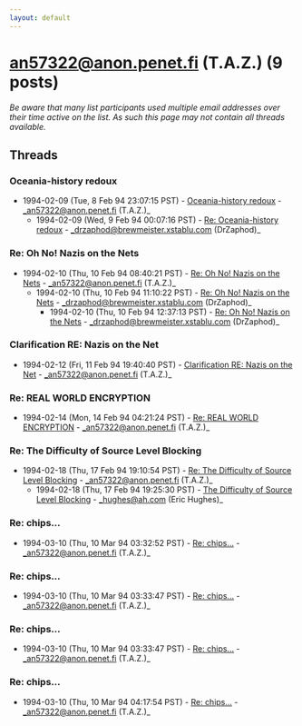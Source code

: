 ```yaml
---
layout: default
---
```


# an57322@anon.penet.fi (T.A.Z.) (9 posts)

_Be aware that many list participants used multiple email addresses over their time active on the list. As such this page may not contain all threads available._

## Threads

### Oceania-history redoux
+ 1994-02-09 (Tue, 8 Feb 94 23:07:15 PST) - [Oceania-history redoux](/archive/1994/02/db997d397e8e680870d3f3691c496dc54134229ef528de4a36c5f0cfb3b30200) - _an57322@anon.penet.fi (T.A.Z.)_
  + 1994-02-09 (Wed, 9 Feb 94 00:07:16 PST) - [Re: Oceania-history redoux](/archive/1994/02/c05703a49dfb63114af41e4c93f04104a56c98851997a2b849771eb21cfc0d5b) - _drzaphod@brewmeister.xstablu.com (DrZaphod)_

### Re: Oh No! Nazis on the Nets
+ 1994-02-10 (Thu, 10 Feb 94 08:40:21 PST) - [Re: Oh No! Nazis on the Nets](/archive/1994/02/a24110315a5077cc183238530a6145c87f85b9ecdab392b93d42dd8e7114fec5) - _an57322@anon.penet.fi (T.A.Z.)_
  + 1994-02-10 (Thu, 10 Feb 94 11:10:22 PST) - [Re: Oh No! Nazis on the Nets](/archive/1994/02/ccd710f4ed033096ef3d4b0c23758acbb495b432b2f0963b4d3866638d18245d) - _drzaphod@brewmeister.xstablu.com (DrZaphod)_
    + 1994-02-10 (Thu, 10 Feb 94 12:37:13 PST) - [Re: Oh No! Nazis on the Nets](/archive/1994/02/27476af4058e9fb8ee242129cfc9c46e04e448ce62cc35fd8d00fd1da756dded) - _drzaphod@brewmeister.xstablu.com (DrZaphod)_

### Clarification RE: Nazis on the Net
+ 1994-02-12 (Fri, 11 Feb 94 19:40:40 PST) - [Clarification RE: Nazis on the Net](/archive/1994/02/b2e0dd627cb49ff5647674afc91fcbc0f97ef14ec2b96723b39dd52e4a4c214a) - _an57322@anon.penet.fi (T.A.Z.)_

### Re: REAL WORLD ENCRYPTION
+ 1994-02-14 (Mon, 14 Feb 94 04:21:24 PST) - [Re: REAL WORLD ENCRYPTION](/archive/1994/02/9dfe95012ff7003b18e640a1688a61774f0b74ed1788ca38f827312c37d8090e) - _an57322@anon.penet.fi (T.A.Z.)_

### Re: The Difficulty of Source Level Blocking
+ 1994-02-18 (Thu, 17 Feb 94 19:10:54 PST) - [Re: The Difficulty of Source Level Blocking](/archive/1994/02/a3459984d6de68eba43bdb21c0da3786c0dd08034b2b4f9420f2f09822479fc7) - _an57322@anon.penet.fi (T.A.Z.)_
  + 1994-02-18 (Thu, 17 Feb 94 19:25:30 PST) - [The Difficulty of Source Level Blocking](/archive/1994/02/a7fa8c9c4e86fbe9a925ea3a92365228036312896959fbd2fa6ed6569589dd14) - _hughes@ah.com (Eric Hughes)_

### Re: chips...
+ 1994-03-10 (Thu, 10 Mar 94 03:32:52 PST) - [Re: chips...](/archive/1994/03/b1c96552039f5e65cf9be9693cd61dde9c20069dea42a716bc62ec39be69cceb) - _an57322@anon.penet.fi (T.A.Z.)_

### Re: chips...
+ 1994-03-10 (Thu, 10 Mar 94 03:33:47 PST) - [Re: chips...](/archive/1994/03/523da7dd9c9eb2eff6b4ad0aa58cfedeec5737265ca8118dd28e4f1db7d36aa0) - _an57322@anon.penet.fi (T.A.Z.)_

### Re: chips...
+ 1994-03-10 (Thu, 10 Mar 94 03:33:47 PST) - [Re: chips...](/archive/1994/03/c9e1be82b50bd46f87cfb16dccaf7f95832a57173cc36a34153d68f0b94e8a92) - _an57322@anon.penet.fi (T.A.Z.)_

### Re: chips...
+ 1994-03-10 (Thu, 10 Mar 94 04:17:54 PST) - [Re: chips...](/archive/1994/03/d3e34b192e8fc7a249a7f97f081995ee8d8b491b7a4d8e6fffb56b116d014411) - _an57322@anon.penet.fi (T.A.Z.)_

